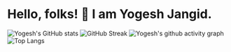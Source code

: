 # Hello, folks! :wave: I am Yogesh Jangid.
![Yogesh's GitHub stats](https://github-readme-stats.vercel.app/api?username=coderyogesh&theme=cobalt)
![GitHub Streak](https://github-readme-streak-stats.herokuapp.com/?user=coderyogesh&theme=cobalt)
![Yogesh's github activity graph](https://activity-graph.herokuapp.com/graph?username=coderyogesh&theme=xcode)
![Top Langs](https://github-readme-stats.vercel.app/api/top-langs/?username=coderyogesh&layout=demo&theme=dracula)
<!--
**coderyogesh/coderyogesh** is a ✨ _special_ ✨ repository because its `README.md` (this file) appears on your GitHub profile.

Here are some ideas to get you started:

- 🔭 I’m currently working on ...
- 🌱 I’m currently learning ...
- 👯 I’m looking to collaborate on ...
- 🤔 I’m looking for help with ...
- 💬 Ask me about ...
- 📫 How to reach me: ...
- 😄 Pronouns: ...
- ⚡ Fun fact: ...
-->
